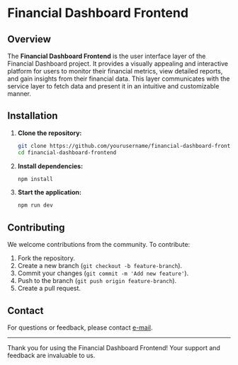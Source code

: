 # Financial Dashboard Frontend

## Overview

The **Financial Dashboard Frontend** is the user interface layer of the Financial Dashboard project. It provides a visually appealing and interactive platform for users to monitor their financial metrics, view detailed reports, and gain insights from their financial data. This layer communicates with the service layer to fetch data and present it in an intuitive and customizable manner.

## Installation

1. **Clone the repository:**

   ```bash
   git clone https://github.com/yourusername/financial-dashboard-frontend.git
   cd financial-dashboard-frontend
   ```

2. **Install dependencies:**

   ```bash
   npm install
   ```

3. **Start the application:**
   ```bash
   npm run dev
   ```

## Contributing

We welcome contributions from the community. To contribute:

1. Fork the repository.
2. Create a new branch (`git checkout -b feature-branch`).
3. Commit your changes (`git commit -m 'Add new feature'`).
4. Push to the branch (`git push origin feature-branch`).
5. Create a pull request.

## Contact

For questions or feedback, please contact [e-mail](leobgs3@outlook.com).

---

Thank you for using the Financial Dashboard Frontend! Your support and feedback are invaluable to us.
